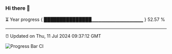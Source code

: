 ### Hi there 👋

⏳ Year progress { ███████████████▁▁▁▁▁▁▁▁▁▁▁▁▁▁▁ } 52.57 %

---

⏰ Updated on Thu, 11 Jul 2024 09:37:12 GMT

![Progress Bar CI](https://github.com/IshwaranRudhara/GIT-ACTION/workflows/Progress%20Bar%20CI/badge.svg)
